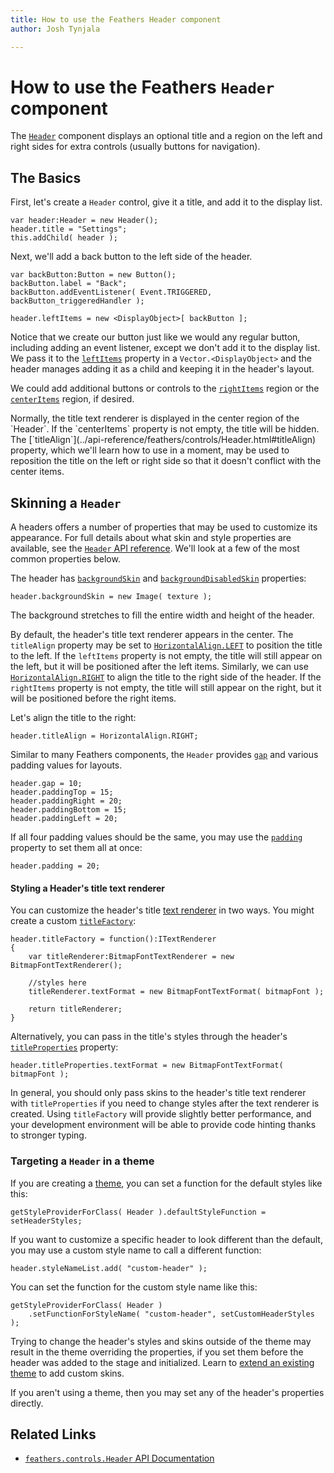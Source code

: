 ```yaml
---
title: How to use the Feathers Header component  
author: Josh Tynjala

---
```

# How to use the Feathers `Header` component

The [`Header`](../api-reference/feathers/controls/Header.html) component displays an optional title and a region on the left and right sides for extra controls (usually buttons for navigation).

## The Basics

First, let's create a `Header` control, give it a title, and add it to the display list.

``` code
var header:Header = new Header();
header.title = "Settings";
this.addChild( header );
```

Next, we'll add a back button to the left side of the header.

``` code
var backButton:Button = new Button();
backButton.label = "Back";
backButton.addEventListener( Event.TRIGGERED, backButton_triggeredHandler );
 
header.leftItems = new <DisplayObject>[ backButton ];
```

Notice that we create our button just like we would any regular button, including adding an event listener, except we don't add it to the display list. We pass it to the [`leftItems`](../api-reference/feathers/controls/Header.html#leftItems) property in a `Vector.<DisplayObject>` and the header manages adding it as a child and keeping it in the header's layout.

We could add additional buttons or controls to the [`rightItems`](../api-reference/feathers/controls/Header.html#rightItems) region or the [`centerItems`](../api-reference/feathers/controls/Header.html#centerItems) region, if desired.

<aside class="warn">Normally, the title text renderer is displayed in the center region of the `Header`. If the `centerItems` property is not empty, the title will be hidden. The [`titleAlign`](../api-reference/feathers/controls/Header.html#titleAlign) property, which we'll learn how to use in a moment, may be used to reposition the title on the left or right side so that it doesn't conflict with the center items.</aside>

## Skinning a `Header`

A headers offers a number of properties that may be used to customize its appearance. For full details about what skin and style properties are available, see the [`Header` API reference](../api-reference/feathers/controls/Header.html). We'll look at a few of the most common properties below.

The header has [`backgroundSkin`](../api-reference/feathers/controls/Header.html#backgroundSkin) and [`backgroundDisabledSkin`](../api-reference/feathers/controls/Header.html#backgroundDisabledSkin) properties:

``` code
header.backgroundSkin = new Image( texture );
```

The background stretches to fill the entire width and height of the header.

By default, the header's title text renderer appears in the center. The `titleAlign` property may be set to [`HorizontalAlign.LEFT`](../api-reference/feathers/layout/HorizontalAlign.html#LEFT) to position the title to the left. If the `leftItems` property is not empty, the title will still appear on the left, but it will be positioned after the left items. Similarly, we can use [`HorizontalAlign.RIGHT`](../api-reference/feathers/layout/HorizontalAlign.html#RIGHT) to align the title to the right side of the header. If the `rightItems` property is not empty, the title will still appear on the right, but it will be positioned before the right items.

Let's align the title to the right:

``` code
header.titleAlign = HorizontalAlign.RIGHT;
```

Similar to many Feathers components, the `Header` provides [`gap`](../api-reference/feathers/controls/Header.html#gap) and various padding values for layouts.

``` code
header.gap = 10;
header.paddingTop = 15;
header.paddingRight = 20;
header.paddingBottom = 15;
header.paddingLeft = 20;
```

If all four padding values should be the same, you may use the [`padding`](../api-reference/feathers/controls/Header.html#padding) property to set them all at once:

``` code
header.padding = 20;
```

#### Styling a Header's title text renderer

You can customize the header's title [text renderer](text-renderers.html) in two ways. You might create a custom [`titleFactory`](../api-reference/feathers/controls/Header.html#titleFactory):

``` code
header.titleFactory = function():ITextRenderer
{
    var titleRenderer:BitmapFontTextRenderer = new BitmapFontTextRenderer();
 
    //styles here
    titleRenderer.textFormat = new BitmapFontTextFormat( bitmapFont );
 
    return titleRenderer;
}
```

Alternatively, you can pass in the title's styles through the header's [`titleProperties`](../api-reference/feathers/controls/Header.html#titleProperties) property:

``` code
header.titleProperties.textFormat = new BitmapFontTextFormat( bitmapFont );
```

In general, you should only pass skins to the header's title text renderer with `titleProperties` if you need to change styles after the text renderer is created. Using `titleFactory` will provide slightly better performance, and your development environment will be able to provide code hinting thanks to stronger typing.

### Targeting a `Header` in a theme

If you are creating a [theme](themes.html), you can set a function for the default styles like this:

``` code
getStyleProviderForClass( Header ).defaultStyleFunction = setHeaderStyles;
```

If you want to customize a specific header to look different than the default, you may use a custom style name to call a different function:

``` code
header.styleNameList.add( "custom-header" );
```

You can set the function for the custom style name like this:

``` code
getStyleProviderForClass( Header )
    .setFunctionForStyleName( "custom-header", setCustomHeaderStyles );
```

Trying to change the header's styles and skins outside of the theme may result in the theme overriding the properties, if you set them before the header was added to the stage and initialized. Learn to [extend an existing theme](extending-themes.html) to add custom skins.

If you aren't using a theme, then you may set any of the header's properties directly.

## Related Links

-   [`feathers.controls.Header` API Documentation](../api-reference/feathers/controls/Header.html)